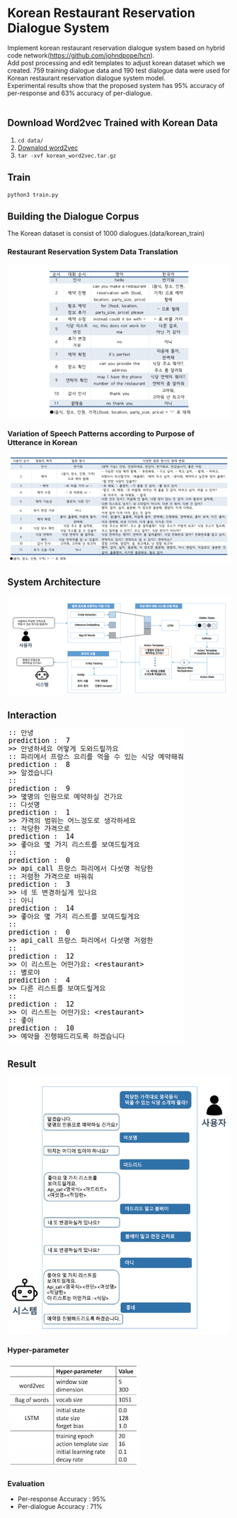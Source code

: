 # Korean Restaurant Reservation Dialogue System
Implement korean restaurant reservation dialogue system based on hybrid code network(https://github.com/johndpope/hcn).
<br>Add post processing and edit templates to adjust korean dataset which we created. 759 training dialogue data and 190 test dialogue data were used for Korean restaurant reservation dialogue system model. <br>Experimental results show that the proposed system has 95% accuracy of per-response and 63% accuracy of per-dialogue.
<br><br>
## Download Word2vec Trained with Korean Data 
1. ```cd data/ ```
2. [Downalod word2vec](http://bitly.kr/h8Np)
3. ```tar -xvf korean_word2vec.tar.gz```

## Train
```
python3 train.py
```
## Building the Dialogue Corpus
The Korean dataset is consist of 1000 dialogues.(data/korean_train)
### Restaurant Reservation System Data Translation
![150](./img/data_table_1.png)

### Variation of Speech Patterns according to Purpose of Utterance in Korean
![](./img/data_table_2.png)

## System Architecture
![250](./img/proposed_methods.png)

## Interaction
![250](./img/example.png)

## Result
![](./img/interact_2.png)

### Hyper-parameter
![50](./img/hyper.png)

### Evaluation
- Per-response Accuracy : 95%<br>
- Per-dialogue Accuracy : 71%
